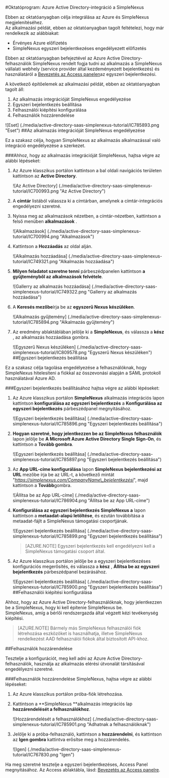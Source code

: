 <properties 
    pageTitle="Oktatóprogram: Azure Active Directory-integráció a SimpleNexus |} Microsoft Azure" 
    description="Megtudhatja, hogyan használhatja a SimpleNexus az Azure Active Directory ahhoz, hogy az egyszeri bejelentkezés, automatikus kiépítési és az egyéb!" 
    services="active-directory" 
    authors="jeevansd"  
    documentationCenter="na" 
    manager="femila"/>
<tags 
    ms.service="active-directory" 
    ms.devlang="na" 
    ms.topic="article" 
    ms.tgt_pltfrm="na" 
    ms.workload="identity" 
    ms.date="09/19/2016" 
    ms.author="jeedes" />

#<a name="tutorial-azure-active-directory-integration-with-simplenexus"></a>Oktatóprogram: Azure Active Directory-integráció a SimpleNexus
  
Ebben az oktatóanyagban célja integrálása az Azure és SimpleNexus megjelenítéséhez.  
Az alkalmazási példát, ebben az oktatóanyagban tagolt feltételezi, hogy már rendelkezik az alábbiakat:

-   Érvényes Azure előfizetés
-   SimpleNexus egyszeri bejelentkezéses engedélyezett előfizetés
  
Ebben az oktatóanyagban befejeztével az Azure Active Directory-felhasználók SimpleNexus rendelt fogja tudni az alkalmazás a SimpleNexus vállalati webhely (service provider által kezdeményezett bejelentkezés) és használatáról a [Bevezetés az Access panelen](active-directory-saas-access-panel-introduction.md)az egyszeri bejelentkezési.
  
A következő építőelemek az alkalmazási példát, ebben az oktatóanyagban tagolt áll:

1.  Az alkalmazás integrációját SimpleNexus engedélyezése
2.  Egyszeri bejelentkezés beállítása
3.  Felhasználói kiépítési konfigurálása
4.  Felhasználók hozzárendelése

![Eset] (./media/active-directory-saas-simplenexus-tutorial/IC785893.png "Eset")
##<a name="enabling-the-application-integration-for-simplenexus"></a>Az alkalmazás integrációját SimpleNexus engedélyezése
  
Ez a szakasz célja, hogyan SimpleNexus az alkalmazás alkalmazással való integráció engedélyezése a szerkezet.

###<a name="to-enable-the-application-integration-for-simplenexus-perform-the-following-steps"></a>Ahhoz, hogy az alkalmazás integrációját SimpleNexus, hajtsa végre az alábbi lépéseket:

1.  Az Azure klasszikus portálon kattintson a bal oldali navigációs területen kattintson az **Active Directory**.

    ![Az Active Directory] (./media/active-directory-saas-simplenexus-tutorial/IC700993.png "Az Active Directory")

2.  A **címtár** listából válassza ki a címtárban, amelynek a címtár-integrációs engedélyezni szeretné.

3.  Nyissa meg az alkalmazások nézetben, a címtár-nézetben, kattintson a felső menüben **alkalmazások** .

    ![Alkalmazások] (./media/active-directory-saas-simplenexus-tutorial/IC700994.png "Alkalmazások")

4.  Kattintson a **Hozzáadás** az oldal alján.

    ![Alkalmazás hozzáadása] (./media/active-directory-saas-simplenexus-tutorial/IC749321.png "Alkalmazás hozzáadása")

5.  **Milyen feladatot szeretne tenni** párbeszédpanelen kattintson **a gyűjteményből az alkalmazások felvétele**.

    ![Gallerry az alkalmazás hozzáadása] (./media/active-directory-saas-simplenexus-tutorial/IC749322.png "Gallerry az alkalmazás hozzáadása")

6.  A **Keresés mezőbe**írja be az **egyszerű Nexus készüléken**.

    ![Alkalmazás gyűjtemény] (./media/active-directory-saas-simplenexus-tutorial/IC785894.png "Alkalmazás gyűjtemény")

7.  Az eredmény ablaktáblában jelölje ki a **SimpleNexus**, és válassza a **kész** , az alkalmazás hozzáadása gombra.

    ![Egyszerű Nexus készüléken] (./media/active-directory-saas-simplenexus-tutorial/IC809578.png "Egyszerű Nexus készüléken")
##<a name="configuring-single-sign-on"></a>Egyszeri bejelentkezés beállítása
  
Ez a szakasz célja tagolása engedélyezése a felhasználóknak, hogy SimpleNexus hitelesíteni a fiókkal az összevonási alapján a SAML protokoll használatával Azure AD.

###<a name="to-configure-single-sign-on-perform-the-following-steps"></a>Egyszeri bejelentkezés beállításához hajtsa végre az alábbi lépéseket:

1.  Az Azure klasszikus portálon **SimpleNexus** alkalmazás integrációs lapon kattintson **konfigurálása az egyszeri bejelentkezés** a **Konfigurálása az egyszeri bejelentkezés** párbeszédpanel megnyitásához.

    ![Egyszeri bejelentkezés beállítása] (./media/active-directory-saas-simplenexus-tutorial/IC785896.png "Egyszeri bejelentkezés beállítása")

2.  **Hogyan szeretné, hogy jelentkezzen be az SimpleNexus felhasználók** lapon jelölje be **A Microsoft Azure Active Directory Single Sign-On**, és kattintson a **Tovább gombra**.

    ![Egyszeri bejelentkezés beállítása] (./media/active-directory-saas-simplenexus-tutorial/IC785897.png "Egyszeri bejelentkezés beállítása")

3.  Az **App URL-címe konfigurálása** lapon **SimpleNexus bejelentkezési az URL** mezőbe írja be az URL-t, a következő mintát "*https://simplenexus.com/CompanyName\_bejelentkezési*", majd kattintson a **Tovább**gombra.

    ![Állítsa be az App URL-címe] (./media/active-directory-saas-simplenexus-tutorial/IC786904.png "Állítsa be az App URL-címe")

4.  **Konfigurálása az egyszeri bejelentkezés SimpleNexus a** lapon kattintson a **metaadat-alapú letöltése**, és ezután továbbítása a metaadat-fájlt a SimpleNexus támogatási csoportjának.

    ![Egyszeri bejelentkezés beállítása] (./media/active-directory-saas-simplenexus-tutorial/IC785899.png "Egyszeri bejelentkezés beállítása")

    >[AZURE.NOTE] Egyszeri bejelentkezés kell engedélyezni kell a SimpleNexus támogatási csoport által.

5.  Az Azure klasszikus portálon jelölje be a egyszeri bejelentkezéses konfigurációs megerősítés, és válassza a **kész** , **Állítsa be az egyszeri bejelentkezés** párbeszédpanel bezárásához.

    ![Egyszeri bejelentkezés beállítása] (./media/active-directory-saas-simplenexus-tutorial/IC785900.png "Egyszeri bejelentkezés beállítása")
##<a name="configuring-user-provisioning"></a>Felhasználói kiépítési konfigurálása
  
Ahhoz, hogy az Azure Active Directory-felhasználóknak, hogy jelentkezzen be a SimpleNexus, hogy ki kell építenie SimpleNexus be.  
SimpleNexus, amíg a bérlői rendszergazda által végzett kézi tevékenység kiépítési.

>[AZURE.NOTE] Bármely más SimpleNexus felhasználói fiók létrehozása eszközöket is használhatja, illetve SimpleNexus rendelkezést AAD felhasználói fiókok által biztosított API-khoz.

##<a name="assigning-users"></a>Felhasználók hozzárendelése
  
Tesztelje a konfigurációt, meg kell adni az Azure Active Directory-felhasználók, használja az alkalmazás elérési útvonalát társításával engedélyezni szeretné.

###<a name="to-assign-users-to-simplenexus-perform-the-following-steps"></a>Felhasználók hozzárendelése SimpleNexus, hajtsa végre az alábbi lépéseket:

1.  Az Azure klasszikus portálon próba-fiók létrehozása.

2.  Kattintson a **SimpleNexus **alkalmazás integrációs lap **hozzárendelését a felhasználókhoz**.

    ![Hozzárendelését a felhasználókhoz] (./media/active-directory-saas-simplenexus-tutorial/IC785901.png "Adhatnak a felhasználóknak")

3.  Jelölje ki a próba-felhasználó, kattintson a **hozzárendelni**, és kattintson az **Igen gombra** kattintva erősítse meg a hozzárendelés.

    ![Igen] (./media/active-directory-saas-simplenexus-tutorial/IC767830.png "Igen")
  
Ha meg szeretné tesztelje a egyszeri bejelentkezéses, Access Panel megnyitásához. Az Access ablaktábla, lásd: [Bevezetés az Access panelre](active-directory-saas-access-panel-introduction.md).